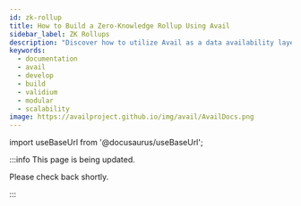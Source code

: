 ```yaml
---
id: zk-rollup
title: How to Build a Zero-Knowledge Rollup Using Avail
sidebar_label: ZK Rollups
description: "Discover how to utilize Avail as a data availability layer to build a rollup."
keywords:
  - documentation
  - avail
  - develop
  - build
  - validium
  - modular
  - scalability
image: https://availproject.github.io/img/avail/AvailDocs.png
---
```

import useBaseUrl from '@docusaurus/useBaseUrl';

:::info This page is being updated.

Please check back shortly.

:::
